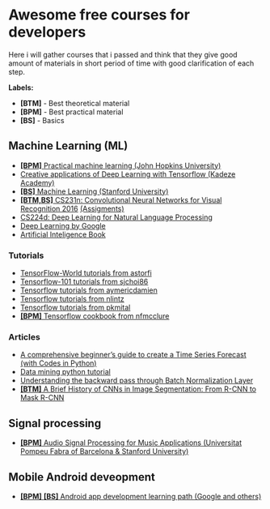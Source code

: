 # Awesome free courses for developers
Here i will gather courses that i passed and think that they give good amount of materials in short period of time with good clarification of each step.

**Labels:**
- **[BTM]** - Best theoretical material
- **[BPM]** - Best practical material
- **[BS]** - Basics

## Machine Learning (ML)
* [**[BPM]** Practical machine learning (John Hopkins University)](https://www.coursera.org/learn/practical-machine-learning)
* [Creative applications of Deep Learning with Tensorflow (Kadeze Academy)](https://www.kadenze.com/courses/creative-applications-of-deep-learning-with-tensorflow-iv/sessions/introduction-to-tensorflow)
* [**[BS]** Machine Learning (Stanford University)](https://www.coursera.org/learn/machine-learning)
* [**[BTM,BS]** CS231n: Convolutional Neural Networks for Visual Recognition 2016](http://academictorrents.com/details/46c5af9e2075d9af06f280b55b65cf9b44eb9fe7) [(Assigments)](http://cs231n.github.io/)
* [CS224d: Deep Learning for Natural Language Processing](http://cs224d.stanford.edu/)
* [Deep Learning by  Google](https://www.udacity.com/course/deep-learning--ud730)
* [Artificial Inteligence Book](https://www.gitbook.com/book/leonardoaraujosantos/artificial-inteligence/details)

### Tutorials
* [TensorFlow-World tutorials from astorfi](https://github.com/pkmital/tensorflow_tutorials)
* [Tensorflow-101 tutorials from sjchoi86](https://github.com/sjchoi86/Tensorflow-101)
* [Tensorflow tutorials from aymericdamien](https://github.com/aymericdamien/TensorFlow-Examples)
* [Tensorflow tutorials from nlintz](https://github.com/nlintz/TensorFlow-Tutorials)
* [Tensorflow tutorials from pkmital](https://github.com/pkmital/tensorflow_tutorials)
* [**[BPM]** Tensorflow cookbook from nfmcclure](https://github.com/nfmcclure/tensorflow_cookbook)

### Articles
* [A comprehensive beginner’s guide to create a Time Series Forecast (with Codes in Python)](https://www.analyticsvidhya.com/blog/2016/02/time-series-forecasting-codes-python/)
* [Data mining python tutorial](https://www.springboard.com/blog/data-mining-python-tutorial/)
* [Understanding the backward pass through Batch Normalization Layer](http://kratzert.github.io/2016/02/12/understanding-the-gradient-flow-through-the-batch-normalization-layer.html)
* [**[BTM]** A Brief History of CNNs in Image Segmentation: From R-CNN to Mask R-CNN](https://blog.athelas.com/a-brief-history-of-cnns-in-image-segmentation-from-r-cnn-to-mask-r-cnn-34ea83205de4)

## Signal processing
* [**[BPM]** Audio Signal Processing for Music Applications (Universitat Pompeu Fabra of Barcelona & Stanford University)](https://www.coursera.org/learn/audio-signal-processing)

## Mobile Android deveopment
* [**[BPM]** **[BS]** Android app development learning path (Google and others)](https://www.springboard.com/learning-paths/android/)

